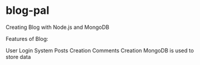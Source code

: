 # blog-pal
Creating Blog with Node.js and MongoDB

Features of Blog:

User Login System
Posts Creation
Comments Creation
MongoDB is used to store data
